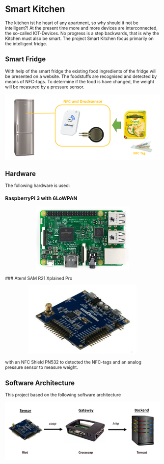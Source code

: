 # Smart Kitchen

The kitchen ist he heart of any apartment, so why should it not be intelligent?!
At the present time more and more devices are interconnected, the so-called IOT-Devices. 
No progress is a step backwards, that is why the Kitchen must also be smart. 
The project Smart Kitchen focus primarily on the intelligent fridge.

## Smart Fridge

With help of the smart fridge the existing food ingredients of the fridge will be presented on a website.
The foodstuffs are recognised and detected by means of NFC-tags.
To determine if the food is have changed, the weight will be measured by a pressure sensor.

![Concept](/images/concept.png)

## Hardware

The following hardware is used:

### RaspberryPi 3 with 6LoWPAN
<p align="center">
  <img src="/images/raspberryPi3.png" width="300"/>
</p>
### Ateml SAM R21 Xplained Pro
<p align="center">
  <img src="/images/atmel_board.png" width="350"/>
</p>
with an NFC Shield PN532 to detected the NFC-tags and an analog pressure sensor to measure weight.

## Software Architecture

This project based on the following software architecture

<p align="center">
  <img src="/images/software_architecture.png" width="800"/>
</p>
